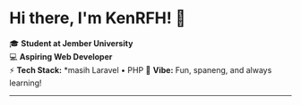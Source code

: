 # Hi there, I'm KenRFH! 👋

🎓 **Student at Jember University**  
💻 **Aspiring Web Developer**  
⚡ **Tech Stack:** *masih Laravel • PHP 🙏
**Vibe:** Fun, spaneng, and always learning!

---

